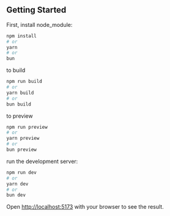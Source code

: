 ## Getting Started

First, install node_module:
```bash
npm install
# or
yarn
# or
bun
```
to build
```bash
npm run build
# or
yarn build
# or
bun build
```
to preview
```bash
npm run preview
# or
yarn preview
# or
bun preview
```
run the development server:

```bash
npm run dev
# or
yarn dev
# or
bun dev
```
Open [http://localhost:5173](http://localhost:5173) with your browser to see the result.